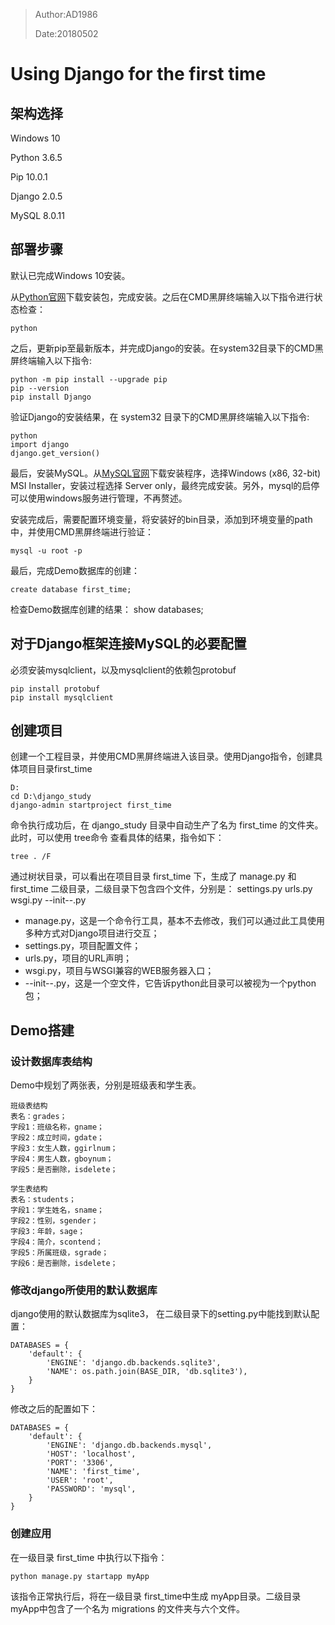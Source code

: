 >Author:AD1986
>  
>Date:20180502

  
# Using Django for the first time
  
## 架构选择
  
Windows 10
  
Python 3.6.5
  
Pip 10.0.1
  
Django 2.0.5
  
MySQL 8.0.11
  
## 部署步骤
  
默认已完成Windows 10安装。
  
从[Python官网](https://www.python.org/)下载安装包，完成安装。之后在CMD黑屏终端输入以下指令进行状态检查：
  
	python
  
之后，更新pip至最新版本，并完成Django的安装。在system32目录下的CMD黑屏终端输入以下指令:
  
	python -m pip install --upgrade pip
	pip --version
	pip install Django
  
验证Django的安装结果，在 system32 目录下的CMD黑屏终端输入以下指令:
  
	python
	import django
	django.get_version()
  
最后，安装MySQL。从[MySQL官网](https://dev.mysql.com/)下载安装程序，选择Windows (x86, 32-bit) MSI Installer，安装过程选择 Server only，最终完成安装。另外，mysql的启停可以使用windows服务进行管理，不再赘述。
  
安装完成后，需要配置环境变量，将安装好的bin目录，添加到环境变量的path中，并使用CMD黑屏终端进行验证：
  
	mysql -u root -p
  
最后，完成Demo数据库的创建：
  
	create database first_time;
  
检查Demo数据库创建的结果：
	show databases;
  

## 对于Django框架连接MySQL的必要配置
  
必须安装mysqlclient，以及mysqlclient的依赖包protobuf
  
	pip install protobuf
	pip install mysqlclient
  

## 创建项目
  
创建一个工程目录，并使用CMD黑屏终端进入该目录。使用Django指令，创建具体项目目录first\_time
  
	D:
	cd D:\django_study  
	django-admin startproject first_time
  
命令执行成功后，在 django\_study 目录中自动生产了名为 first\_time 的文件夹。此时，可以使用 tree命令 查看具体的结果，指令如下：
  
	tree . /F
  
通过树状目录，可以看出在项目目录 first\_time 下，生成了 manage.py 和 first_time 二级目录，二级目录下包含四个文件，分别是： settings.py urls.py wsgi.py \--init--.py
  
* manage.py，这是一个命令行工具，基本不去修改，我们可以通过此工具使用多种方式对Django项目进行交互；
* settings.py，项目配置文件；
* urls.py，项目的URL声明；
* wsgi.py，项目与WSGI兼容的WEB服务器入口；
* \--init--.py，这是一个空文件，它告诉python此目录可以被视为一个python包；
  
## Demo搭建
  
### 设计数据库表结构
  
Demo中规划了两张表，分别是班级表和学生表。
  
	班级表结构   
	表名：grades； 
	字段1：班级名称，gname；
	字段2：成立时间，gdate；
	字段3：女生人数，ggirlnum；
	字段4：男生人数，gboynum；
	字段5：是否删除，isdelete；
  
	学生表结构   
	表名：students；
	字段1：学生姓名，sname；
	字段2：性别，sgender；
	字段3：年龄，sage；
	字段4：简介，scontend；
	字段5：所属班级，sgrade；
	字段6：是否删除，isdelete；
	  
### 修改django所使用的默认数据库
  
django使用的默认数据库为sqlite3， 在二级目录下的setting.py中能找到默认配置：
  
	DATABASES = {
    	'default': {
    	    'ENGINE': 'django.db.backends.sqlite3',
    	    'NAME': os.path.join(BASE_DIR, 'db.sqlite3'),
    	}
	}
  
修改之后的配置如下：
  
	DATABASES = {
	    'default': {
	        'ENGINE': 'django.db.backends.mysql',
	        'HOST': 'localhost',
	        'PORT': '3306',
	        'NAME': 'first_time',
	        'USER': 'root',
	        'PASSWORD': 'mysql',
	    }
	}
  
### 创建应用
在一级目录 first\_time 中执行以下指令：
  
	python manage.py startapp myApp
  
该指令正常执行后，将在一级目录 first\_time中生成 myApp目录。二级目录myApp中包含了一个名为 migrations 的文件夹与六个文件。
